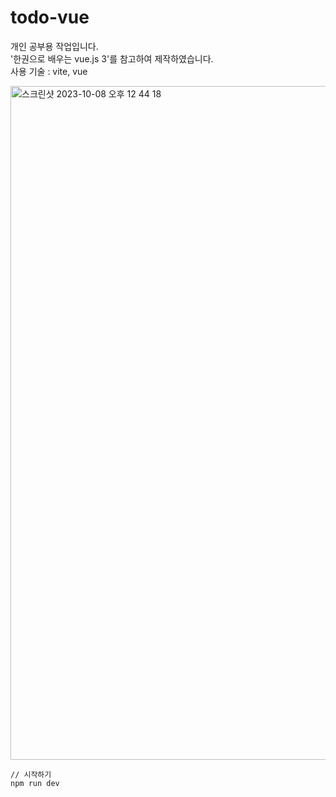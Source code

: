 # todo-vue
개인 공부용 작업입니다.<br/>
'한권으로 배우는 vue.js 3'를 참고하여 제작하였습니다.<br/>
사용 기술 : vite, vue

<img width="1078" alt="스크린샷 2023-10-08 오후 12 44 18" src="https://github.com/howwant/todo-vue/assets/111282684/b626848f-5fdd-4d7b-8c58-38c18b6317c0">

```dash
// 시작하기
npm run dev
```
